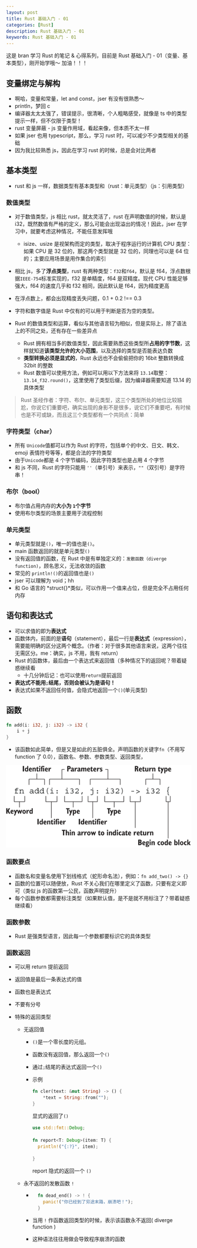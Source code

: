 ```yaml
---
layout: post
title: Rust 基础入门 - 01
categories: [Rust]
description: Rust 基础入门 - 01
keywords: Rust 基础入门 - 01
---
```


这是 bran 学习 Rust 的笔记 & 心得系列，目前是 Rust 基础入门 - 01（变量、基本类型），刚开始学哦～ 加油！！！

## 变量绑定与解构

- 啊哈，变量和常量，let and const，jser 有没有很熟悉～
- println，梦回 c
- 编译器太太太强了，错误提示，很清晰，个人粗略感受，就像是 ts 中的类型提示一样，但不仅限于类型！
- rust 变量屏蔽 - js 变量作用域，看起来像，但本质不太一样
- 如果 jser 也用 typescript，那么，学习 rust 时，可以减少不少类型相关的基础
- 因为我比较熟悉 js，因此在学习 rust 的时候，总是会对比两者

## 基本类型

- rust 和 js 一样，数据类型有基本类型和（rust：单元类型）（js：引用类型）

###   数值类型

- 对于数值类型，js 相比 rust，就太灵活了，rust 在声明数值的时候，默认是 i32，既然数值有严格的定义，那么可能会出现溢出的情况！因此，jser 在学习中，就要考虑这种情况，不能任意发挥哦

  - isize、usize 是视架构而定的类型，取决于程序运行的计算机 CPU 类型：如果 CPU 是 32 位的，那这两个类型就是 32 位的，同理也可以是 64 位的；主要应用场景是用作集合的索引

- 相比 js，多了**浮点类型**，rust 有两种类型：`f32`和`f64`，默认是 f64，浮点数根据`IEEE-754`标准实现的，f32 是单精度，f64 是双精度。现代 CPU 性能足够强大，f64 的速度几乎和 f32 相同，因此默认是 f64，因为精度更高

- 在浮点数上，都会出现精度丢失问题，0.1 + 0.2 !== 0.3

- 字符和数字值是 Rust 中仅有的可以用于判断是否为空的类型。

- Rust 的数值类型和运算，看似与其他语言较为相似，但是实际上，除了语法上的不同之处，还有存在一些差异点

  - Rust 拥有相当多的数值类型，因此需要熟悉这些类型所**占用的字节数**，这样就知道**该类型允许的大小范围**，以及选择的类型是否能表达负数
  - **类型转换必须是显式的**，Rust 永远也不会偷偷把你的 16bit 整数转换成 32bit 的整数
  - Rust 数值可以使用方法，例如可以用以下方法来将 `13.14`取整：`13.14_f32.round()`，这里使用了类型后缀，因为编译器需要知道 13.14 的具体类型

> Rust 圣经作者：字符、布尔、单元类型，这三个类型所处的地位比较尴尬，你说它们重要吧，确实出现的身影不是很多，说它们不重要吧，有时候也是不可或缺，而且这三个类型都有一个共同点：简单

### 字符类型（char）

- 所有 `Unicode`值都可以作为 Rust 的字符，包括单个的中文、日文、韩文、emoji 表情符号等等，都是合法的字符类型
- 由于`Unicode`都是 4 个字节编码，因此字符类型也是占用 4 个字节
- 和 js 不同，Rust 的字符只能用 `''`（单引号）来表示，`""`（双引号）是字符串！

### 布尔（bool）

- 布尔值占用内存的**大小为 `1`个字节**
- 使用布尔类型的场景主要用于流程控制

### 单元类型

- 单元类型就是`()`，唯一的值也是`()`。
- main 函数返回的就是单元类型`()`
- 没有返回值的函数，在 Rust 中是有单独定义的：`发散函数（diverge function)`，顾名思义，无法收敛的函数
- 常见的 `println!()`的返回值也是`()`
- jser 可以理解为 void；hh
- 和 Go 语言的 *struct{}*类似，可以作用一个值来占位，但是完全不占用任何内存

## 语句和表达式

- 可以求值的即为**表达式**
- 函数体内，前面的是**语句**（statement），最后一行是**表达式**（expression），需要能明确的区分这两个概念。（作者：对于很多其他语言来说，这两个往往无需区分。me：确实，js 不用，我有 return）
- Rust 的函数体，最后由一个表达式来返回值（多种情况下的返回呢？带着疑惑继续看
    - 十几分钟后记：也可以使用`return`提前返回
- **表达式不能用`;`结尾，否则会被认为是语句！**
- 表达式如果不返回任何值，会隐式地返回一个`()`(单元类型)

## 函数

```rust
fn add(i: i32, j: i32) -> i32 {
    i + j
}
```

- 该函数如此简单，但是又是如此的五脏俱全。声明函数的关键字`fn`（不用写 function 了 0.0），函数名、参数、参数类型、返回类型，

![](https://raw.githubusercontent.com/bran-nie/blog_images/images/20231016105651.png)

### 函数要点

- 函数名和变量名使用下划线格式（蛇形命名法），例如：`fn add_two() -> {}`
- 函数的位置可以随便放，Rust 不关心我们在哪里定义了函数，只要有定义即可（类似 js 的函数第一公民，函数声明提升）
- 每个函数参数都需要标注类型（如果默认值，是不是就不用标注了？带着疑惑继续看）

### 函数参数

- Rust 是强类型语言，因此每一个参数都要标识它的具体类型

### 函数返回

- 可以用 return 提前返回

- 返回值是最后一条表达式的值

- 函数也是表达式

- 不要有分号

- 特殊的返回类型

    - 无返回值

        - `()`是一个零长度的元组。

        - 函数没有返回值，那么返回一个`()`

        - 通过`;`结尾的表达式返回一个`()`

        - 示例

            ```rust
            fn cler(text: &mut String) -> () {
                *text = String::from("");
            }
            ```

            显式的返回了`()`

            ```rust
            use std::fmt::Debug;
            
            fn report<T: Debug>(item: T) {
              println!("{:?}", item);
            
            }
            ```

            report 隐式的返回一个 `()`

    - 永不返回的发散函数 `!`

        - ```rust
            fn dead_end() -> ! {
              panic!("你已经到了穷途末路，崩溃吧！");
            }
            ```

        - 当用 `!` 作函数返回类型的时候，表示该函数永不返回( diverge function )

        - 这种语法往往用做会导致程序崩溃的函数
